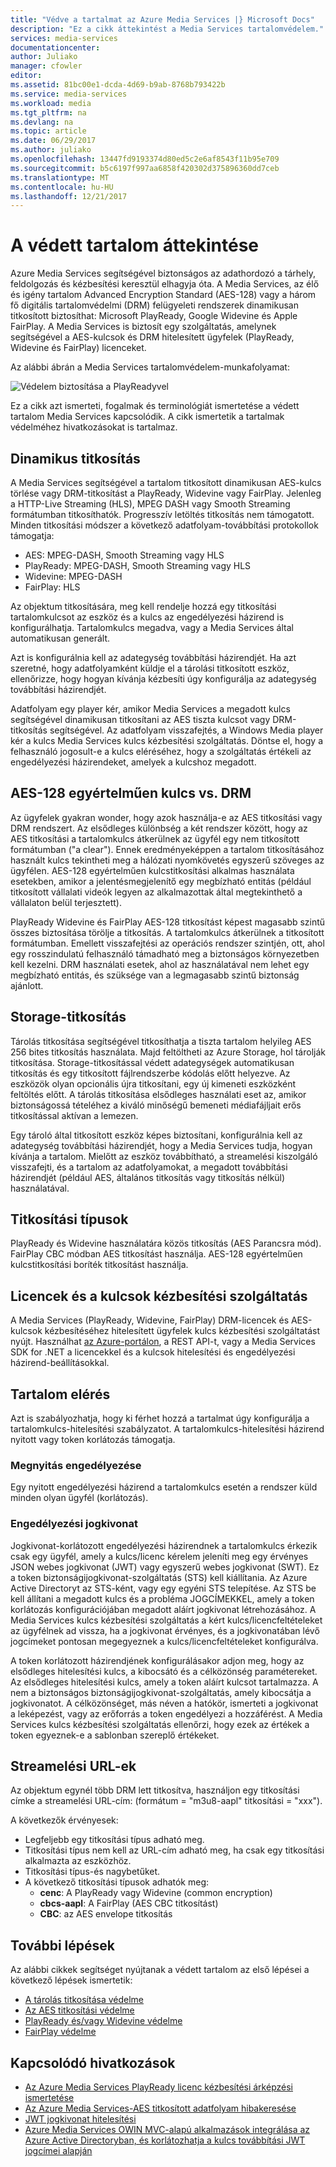 ```yaml
---
title: "Védve a tartalmat az Azure Media Services |} Microsoft Docs"
description: "Ez a cikk áttekintést a Media Services tartalomvédelem."
services: media-services
documentationcenter: 
author: Juliako
manager: cfowler
editor: 
ms.assetid: 81bc00e1-dcda-4d69-b9ab-8768b793422b
ms.service: media-services
ms.workload: media
ms.tgt_pltfrm: na
ms.devlang: na
ms.topic: article
ms.date: 06/29/2017
ms.author: juliako
ms.openlocfilehash: 13447fd9193374d80ed5c2e6af8543f11b95e709
ms.sourcegitcommit: b5c6197f997aa6858f420302d375896360dd7ceb
ms.translationtype: MT
ms.contentlocale: hu-HU
ms.lasthandoff: 12/21/2017
---
```

# <a name="content-protection-overview"></a>A védett tartalom áttekintése
 Azure Media Services segítségével biztonságos az adathordozó a tárhely, feldolgozás és kézbesítési keresztül elhagyja óta. A Media Services, az élő és igény tartalom Advanced Encryption Standard (AES-128) vagy a három fő digitális tartalomvédelmi (DRM) felügyeleti rendszerek dinamikusan titkosított biztosíthat: Microsoft PlayReady, Google Widevine és Apple FairPlay. A Media Services is biztosít egy szolgáltatás, amelynek segítségével a AES-kulcsok és DRM hitelesített ügyfelek (PlayReady, Widevine és FairPlay) licenceket. 

Az alábbi ábrán a Media Services tartalomvédelem-munkafolyamat: 

![Védelem biztosítása a PlayReadyvel](./media/media-services-content-protection-overview/media-services-content-protection-with-multi-drm.png)

Ez a cikk azt ismerteti, fogalmak és terminológiát ismertetése a védett tartalom Media Services kapcsolódik. A cikk ismertetik a tartalmak védelméhez hivatkozásokat is tartalmaz. 

## <a name="dynamic-encryption"></a>Dinamikus titkosítás
 A Media Services segítségével a tartalom titkosított dinamikusan AES-kulcs törlése vagy DRM-titkosítást a PlayReady, Widevine vagy FairPlay. Jelenleg a HTTP-Live Streaming (HLS), MPEG DASH vagy Smooth Streaming formátumban titkosíthatók. Progresszív letöltés titkosítás nem támogatott. Minden titkosítási módszer a következő adatfolyam-továbbítási protokollok támogatja:

- AES: MPEG-DASH, Smooth Streaming vagy HLS
- PlayReady: MPEG-DASH, Smooth Streaming vagy HLS
- Widevine: MPEG-DASH
- FairPlay: HLS

Az objektum titkosítására, meg kell rendelje hozzá egy titkosítási tartalomkulcsot az eszköz és a kulcs az engedélyezési házirend is konfigurálhatja. Tartalomkulcs megadva, vagy a Media Services által automatikusan generált.

Azt is konfigurálnia kell az adategység továbbítási házirendjét. Ha azt szeretné, hogy adatfolyamként küldje el a tárolási titkosított eszköz, ellenőrizze, hogy hogyan kívánja kézbesíti úgy konfigurálja az adategység továbbítási házirendjét.

Adatfolyam egy player kér, amikor Media Services a megadott kulcs segítségével dinamikusan titkosítani az AES tiszta kulcsot vagy DRM-titkosítás segítségével. Az adatfolyam visszafejtés, a Windows Media player kér a kulcs Media Services kulcs kézbesítési szolgáltatás. Döntse el, hogy a felhasználó jogosult-e a kulcs eléréséhez, hogy a szolgáltatás értékeli az engedélyezési házirendeket, amelyek a kulcshoz megadott.

## <a name="aes-128-clear-key-vs-drm"></a>AES-128 egyértelműen kulcs vs. DRM
Az ügyfelek gyakran wonder, hogy azok használja-e az AES titkosítási vagy DRM rendszert. Az elsődleges különbség a két rendszer között, hogy az AES titkosítási a tartalomkulcs átkerülnek az ügyfél egy nem titkosított formátumban ("a clear"). Ennek eredményeképpen a tartalom titkosításához használt kulcs tekintheti meg a hálózati nyomkövetés egyszerű szöveges az ügyfélen. AES-128 egyértelműen kulcstitkosítási alkalmas használata esetekben, amikor a jelentésmegjelenítő egy megbízható entitás (például titkosított vállalati videók legyen az alkalmazottak által megtekinthető a vállalaton belül terjesztett).

PlayReady Widevine és FairPlay AES-128 titkosítást képest magasabb szintű összes biztosítása törölje a titkosítás. A tartalomkulcs átkerülnek a titkosított formátumban. Emellett visszafejtési az operációs rendszer szintjén, ott, ahol egy rosszindulatú felhasználó támadható meg a biztonságos környezetben kell kezelni. DRM használati esetek, ahol az használatával nem lehet egy megbízható entitás, és szüksége van a legmagasabb szintű biztonság ajánlott.

## <a name="storage-encryption"></a>Storage-titkosítás
Tárolás titkosítása segítségével titkosíthatja a tiszta tartalom helyileg AES 256 bites titkosítás használata. Majd feltöltheti az Azure Storage, hol tárolják titkosítása. Storage-titkosítással védett adategységek automatikusan titkosítás és egy titkosított fájlrendszerbe kódolás előtt helyezve. Az eszközök olyan opcionális újra titkosítani, egy új kimeneti eszközként feltöltés előtt. A tárolás titkosítása elsődleges használati eset az, amikor biztonságossá tételéhez a kiváló minőségű bemeneti médiafájljait erős titkosítással aktívan a lemezen.

Egy tároló által titkosított eszköz képes biztosítani, konfigurálnia kell az adategység továbbítási házirendjét, hogy a Media Services tudja, hogyan kívánja a tartalom. Mielőtt az eszköz továbbítható, a streamelési kiszolgáló visszafejti, és a tartalom az adatfolyamokat, a megadott továbbítási házirendjét (például AES, általános titkosítás vagy titkosítás nélkül) használatával.

## <a name="types-of-encryption"></a>Titkosítási típusok
PlayReady és Widevine használatára közös titkosítás (AES Parancsra mód). FairPlay CBC módban AES titkosítást használja. AES-128 egyértelműen kulcstitkosítási boríték titkosítást használja.

## <a name="licenses-and-keys-delivery-service"></a>Licencek és a kulcsok kézbesítési szolgáltatás
A Media Services (PlayReady, Widevine, FairPlay) DRM-licencek és AES-kulcsok kézbesítéséhez hitelesített ügyfelek kulcs kézbesítési szolgáltatást nyújt. Használhat [az Azure-portálon](media-services-portal-protect-content.md), a REST API-t, vagy a Media Services SDK for .NET a licencekkel és a kulcsok hitelesítési és engedélyezési házirend-beállításokkal.

## <a name="control-content-access"></a>Tartalom elérés
Azt is szabályozhatja, hogy ki férhet hozzá a tartalmat úgy konfigurálja a tartalomkulcs-hitelesítési szabályzatot. A tartalomkulcs-hitelesítési házirend nyitott vagy token korlátozás támogatja.

### <a name="open-authorization"></a>Megnyitás engedélyezése
Egy nyitott engedélyezési házirend a tartalomkulcs esetén a rendszer küld minden olyan ügyfél (korlátozás).

### <a name="token-authorization"></a>Engedélyezési jogkivonat
Jogkivonat-korlátozott engedélyezési házirendnek a tartalomkulcs érkezik csak egy ügyfél, amely a kulcs/licenc kérelem jeleníti meg egy érvényes JSON webes jogkivonat (JWT) vagy egyszerű webes jogkivonat (SWT). Ez a token biztonságijogkivonat-szolgáltatás (STS) kell kiállítania. Az Azure Active Directoryt az STS-ként, vagy egy egyéni STS telepítése. Az STS be kell állítani a megadott kulcs és a probléma JOGCÍMEKKEL, amely a token korlátozás konfigurációjában megadott aláírt jogkivonat létrehozásához. A Media Services kulcs kézbesítési szolgáltatás a kért kulcs/licencfeltételeket az ügyfélnek ad vissza, ha a jogkivonat érvényes, és a jogkivonatában lévő jogcímeket pontosan megegyeznek a kulcs/licencfeltételeket konfigurálva.

A token korlátozott házirendjének konfigurálásakor adjon meg, hogy az elsődleges hitelesítési kulcs, a kibocsátó és a célközönség paramétereket. Az elsődleges hitelesítési kulcs, amely a token aláírt kulcsot tartalmazza. A nem a biztonságos biztonságijogkivonat-szolgáltatás, amely kibocsátja a jogkivonatot. A célközönséget, más néven a hatókör, ismerteti a jogkivonat a leképezést, vagy az erőforrás a token engedélyezi a hozzáférést. A Media Services kulcs kézbesítési szolgáltatás ellenőrzi, hogy ezek az értékek a token egyeznek-e a sablonban szereplő értékeket.

## <a name="streaming-urls"></a>Streamelési URL-ek
Az objektum egynél több DRM lett titkosítva, használjon egy titkosítási címke a streamelési URL-cím: (formátum = "m3u8-aapl" titkosítási = "xxx").

A következők érvényesek:

* Legfeljebb egy titkosítási típus adható meg.
* Titkosítási típus nem kell az URL-cím adható meg, ha csak egy titkosítási alkalmazta az eszközhöz.
* Titkosítási típus-és nagybetűket.
* A következő titkosítási típusok adhatók meg:
  * **cenc**: A PlayReady vagy Widevine (common encryption)
  * **cbcs-aapl**: A FairPlay (AES CBC titkosítást)
  * **CBC**: az AES envelope titkosítás

## <a name="next-steps"></a>További lépések
Az alábbi cikkek segítséget nyújtanak a védett tartalom az első lépései a következő lépések ismertetik:

* [A tárolás titkosítása védelme](media-services-rest-storage-encryption.md)
* [Az AES titkosítási védelme](media-services-protect-with-aes128.md)
* [PlayReady és/vagy Widevine védelme](media-services-protect-with-playready-widevine.md)
* [FairPlay védelme](media-services-protect-hls-with-FairPlay.md)

## <a name="related-links"></a>Kapcsolódó hivatkozások

* [Az Azure Media Services PlayReady licenc kézbesítési árképzési ismertetése](http://mingfeiy.com/playready-pricing-explained-in-azure-media-services)
* [Az Azure Media Services-AES titkosított adatfolyam hibakeresése](http://mingfeiy.com/debug-aes-encrypted-stream-azure-media-services)
* [JWT jogkivonat hitelesítési](http://www.gtrifonov.com/2015/01/03/jwt-token-authentication-in-azure-media-services-and-dynamic-encryption/)
* [Azure Media Services OWIN MVC-alapú alkalmazások integrálása az Azure Active Directoryban, és korlátozhatja a kulcs továbbítási JWT jogcímei alapján](http://www.gtrifonov.com/2015/01/24/mvc-owin-azure-media-services-ad-integration/)

[content-protection]: ./media/media-services-content-protection-overview/media-services-content-protection.png
